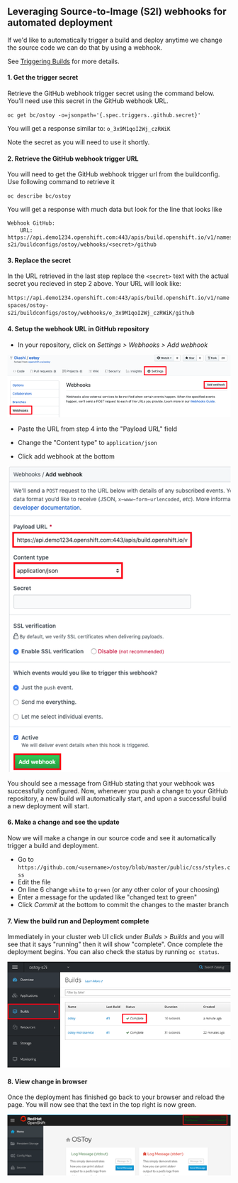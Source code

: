 ## Leveraging Source-to-Image (S2I) webhooks for automated deployment
If we'd like to automatically trigger a build and deploy anytime we change the source code we can do that by using a webhook.

See [Triggering Builds](https://docs.openshift.com/dedicated/3/dev_guide/builds/triggering_builds.html) for more details.

#### 1. Get the trigger secret
Retrieve the GitHub webhook trigger secret using the command below. You’ll need use this secret in the GitHub webhook URL.

`oc get bc/ostoy -o=jsonpath='{.spec.triggers..github.secret}'`

You will get a response similar to:
`o_3x9M1qoI2Wj_czRWiK`

Note the secret as you will need to use it shortly.

#### 2. Retrieve the GitHub webhook trigger URL
You will need to get the GitHub webhook trigger url from the buildconfig.  Use following command to retrieve it

`oc describe bc/ostoy`

You will get a response with much data but look for the line that looks like

```
Webhook GitHub:
	URL:	https://api.demo1234.openshift.com:443/apis/build.openshift.io/v1/namespaces/ostoy-s2i/buildconfigs/ostoy/webhooks/<secret>/github
```
#### 3. Replace the secret
In the URL retrieved in the last step replace the `<secret>` text with the actual secret you recieved in step 2 above.  Your URL will look like:

`https://api.demo1234.openshift.com:443/apis/build.openshift.io/v1/namespaces/ostoy-s2i/buildconfigs/ostoy/webhooks/o_3x9M1qoI2Wj_czRWiK/github`

#### 4. Setup the webhook URL in GitHub repository
- In your repository, click on *Settings > Webhooks > Add webhook*

![Add Webhook](/images/11-webhook.png)

- Paste the URL from step 4 into the "Payload URL" field

- Change the "Content type" to `application/json`

- Click add webhook at the bottom

![Finish Add Webhook](/images/11-webhookfinish.png)

You should see a message from GitHub stating that your webhook was successfully configured. Now, whenever you push a change to your GitHub repository, a new build will automatically start, and upon a successful build a new deployment will start.

#### 6. Make a change and see the update
Now we will make a change in our source code and see it automatically trigger a build and deployment.  

- Go to `https://github.com/<username>/ostoy/blob/master/public/css/styles.css`
- Edit the file
- On line 6 change `white` to `green` (or any other color of your choosing)
- Enter a message for the updated like "changed text to green"
- Click *Commit* at the bottom to commit the changes to the master branch

#### 7. View the build run and Deployment complete
Immediately in your cluster web UI click under *Builds > Builds* and you will see that it says "running" then it will show "complete".  Once complete the deployment begins.  You can also check the status by running `oc status`.  

![Build Run](/images/11-builddone.png)

#### 8. View change in browser
Once the deployment has finished go back to your browser and reload the page.  You will now see that the text in the top right is now green.

![Green](/images/11-green.png)
